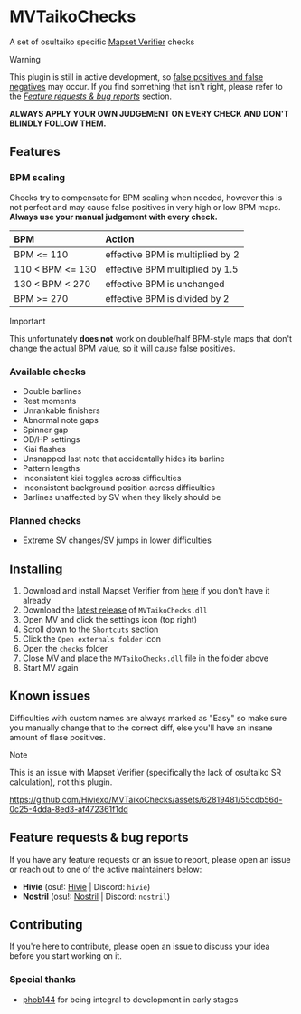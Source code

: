 # MVTaikoChecks

A set of osu!taiko specific [Mapset Verifier](https://github.com/Naxesss/MapsetVerifier) checks

> [!WARNING]
> This plugin is still in active development, so [false positives and false negatives](https://en.wikipedia.org/wiki/False_positives_and_false_negatives) may occur. If you find something that isn't right, please refer to the *[Feature requests & bug reports](#feature-requests--bug-reports)* section.
>
> **ALWAYS APPLY YOUR OWN JUDGEMENT ON EVERY CHECK AND DON'T BLINDLY FOLLOW THEM.**

## Features

### BPM scaling

Checks try to compensate for BPM scaling when needed, however this is not perfect and may cause false positives in very high or low BPM maps. **Always use your manual judgement with every check.**

| BPM | Action |
| :-- | :-- |
| BPM <= 110 | effective BPM is multiplied by 2 |
| 110 < BPM <= 130 | effective BPM multiplied by 1.5 |
| 130 < BPM < 270 | effective BPM is unchanged |
| BPM >= 270 | effective BPM is divided by 2 |

> [!IMPORTANT]
> This unfortunately **does not** work on double/half BPM-style maps that don't change the actual BPM value, so it will cause false positives.

### Available checks

- Double barlines
- Rest moments
- Unrankable finishers
- Abnormal note gaps
- Spinner gap
- OD/HP settings
- Kiai flashes
- Unsnapped last note that accidentally hides its barline
- Pattern lengths
- Inconsistent kiai toggles across difficulties
- Inconsistent background position across difficulties
- Barlines unaffected by SV when they likely should be

### Planned checks

- Extreme SV changes/SV jumps in lower difficulties

## Installing

1. Download and install Mapset Verifier from [here](https://github.com/Naxesss/MapsetVerifier#download) if you don't have it already
2. Download the [latest release](https://github.com/Hiviexd/MVTaikoChecks/releases/latest) of `MVTaikoChecks.dll`
3. Open MV and click the settings icon (top right)
4. Scroll down to the `Shortcuts` section
5. Click the `Open externals folder` icon
6. Open the `checks` folder
7. Close MV and place the `MVTaikoChecks.dll` file in the folder above
8. Start MV again

## Known issues

Difficulties with custom names are always marked as "Easy" so make sure you manually change that to the correct diff, else you'll have an insane amount of flase positives.

> [!NOTE]
> This is an issue with Mapset Verifier (specifically the lack of osu!taiko SR calculation), not this plugin.

https://github.com/Hiviexd/MVTaikoChecks/assets/62819481/55cdb56d-0c25-4dda-8ed3-af472361f1dd

## Feature requests & bug reports

If you have any feature requests or an issue to report, please open an issue or reach out to one of the active maintainers below:

- **Hivie** (osu!: [Hivie](https://osu.ppy.sh/users/14102976) | Discord: `hivie`)
- **Nostril** (osu!: [Nostril](https://osu.ppy.sh/users/11479122) | Discord: `nostril`)

## Contributing

If you're here to contribute, please open an issue to discuss your idea before you start working on it.

### Special thanks

- [phob144](https://github.com/phob144) for being integral to development in early stages

<!-- 
## Notes

[^note-unstable]: This check is currently unstable and may cause false positives.
-->
